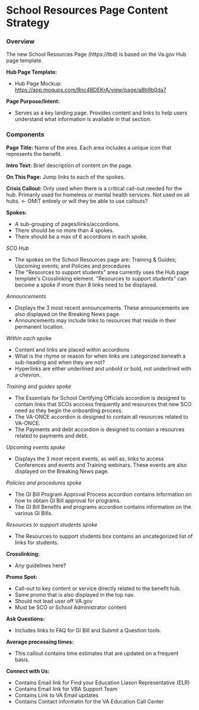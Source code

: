 # School Resources Page Content Strategy


### Overview

The new School Resources Page (https://tbd) is based on the Va.gov Hub page template.

**Hub Page Template:**
- Hub Page Mockup: https://app.moqups.com/Rnc4BDEKrA/view/page/a8b9b0da7

**Page Purpose/Intent:**
- Serves as a key landing page. Provides content and links to help users understand what information is available in that section.  

### Components

**Page Title:**
Name of the area. Each area includes a unique icon that represents the benefit.  

**Intro Text:**
Brief description of content on the page.

**On This Page:**
Jump links to each of the spokes. 

**Crisis Callout:**
Only used when there is a critical call-out needed for the hub.  Primarily used for homeless or mental health services. Not used on all hubs. <- OMIT entirely or will they be able to use callouts?

**Spokes:**
- A sub-grouping of pages/links/accordions.   
- There should be no more than 4 spokes.
- There should be a max of 6 accordions in each spoke.  

*SCO Hub*
- The spokes on the School Resources page are: Training & Guides; Upcoming events; and Policies and procedures
- The "Resources to support students" area currently uses the Hub page template's Crosslinking element.  "Resources to support students" can become a spoke if more than 8 links need to be displayed.

*Announcements*
- Displays the 3 most recent announcements.  These announcements are also displayed on the Breaking News page. 
- Announcements may include links to resources that reside in their permanent location.

*Within each spoke* 
- Content and links are placed within accordions
- What is the rhyme or reason for when links are categorized beneath a sub-heading and when they are not?
- Hyperlinks are either underlined and unbold or bold, not underlined with a chevron. 

*Training and guides spoke*
- The Essentials for School Certifying Officials accordion is designed to contain links that SCOs acccess frequently and resources that new SCO need as they begin the onboarding process.
- The VA-ONCE accordion is designed to contain all resources related to VA-ONCE.
- The Payments and debt accordion is designed to contain a resources related to payments and debt.

*Upcoming events spoke*
- Displays the 3 most recent events, as well as, links to access Conferences and events and Training webinars.  These events are also displayed on the Breaking News page. 

*Policies and procedures spoke*
- The GI Bill Program Approval Process accordion contains information on how to obtain GI Bill approval for programs.
- The GI Bill Benefits and programs accordion contains information on the various GI Bills.

*Resources to support students spoke*
- The Resources to support students box contains an uncategorized list of links for students.


**Crosslinking:**
- Any guidelines here?


**Promo Spot:**  
- Call-out to key content or service directly related to the benefit hub.  
- Same promo that is also displayed in the top nav.
- Should not lead user off VA.gov
- Must be SCO or School Administrator content

**Ask Questions:**
- Includes links to FAQ for GI Bill and Submit a Question tools.

**Average processing times:**
- This callout contains time estimates that are updated on a frequent basis.  

**Connect with Us:**
- Contains Email link for Find your Education Liason Representative (ELR)
- Contains Email link for VBA Support Team
- Contains Link to VA Email updates
- Contains Contact informatin for the VA Education Call Center
